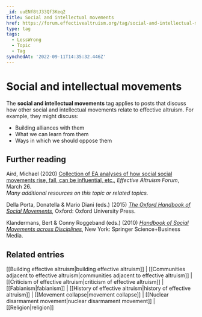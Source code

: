 ```yaml
---
_id: uuENf8tJ33Qf3Keq2
title: Social and intellectual movements
href: https://forum.effectivealtruism.org/tag/social-and-intellectual-movements
type: tag
tags:
  - LessWrong
  - Topic
  - Tag
synchedAt: '2022-09-11T14:35:32.446Z'
---
```

# Social and intellectual movements

The **social and intellectual movements** tag applies to posts that discuss how other social and intellectual movements relate to effective altruism. For example, they might discuss:

*   Building alliances with them
*   What we can learn from them
*   Ways in which we should oppose them

Further reading
---------------

Aird, Michael (2020) [Collection of EA analyses of how social social movements rise, fall, can be influential, etc.](https://forum.effectivealtruism.org/posts/EMKf4Gyee7BsY2RP8/michaela-s-shortform?commentId=ta7dfYdgqFza4bnKp), *Effective Altruism Forum*, March 26.  
*Many additional resources on this topic or related topics.*

Della Porta, Donatella & Mario Diani (eds.) (2015) [*The Oxford Handbook of Social Movements*](http://doi.org/10.1093/oxfordhb/9780199678402.001.0001), Oxford: Oxford University Press.

Klandermans, Bert & Conny Roggeband (eds.) (2010) [*Handbook of Social Movements across Disciplines*](http://doi.org/10.1007/978-0-387-70960-4), New York: Springer Science+Business Media.

Related entries
---------------

[[Building effective altruism|building effective altruism]] | [[Communities adjacent to effective altruism|communities adjacent to effective altruism]] | [[Criticism of effective altruism|criticism of effective altruism]] | [[Fabianism|fabianism]] | [[History of effective altruism|history of effective altruism]] | [[Movement collapse|movement collapse]] | [[Nuclear disarmament movement|nuclear disarmament movement]] | [[Religion|religion]]